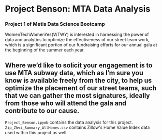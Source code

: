 # Project Benson: MTA Data Analysis
### Project 1 of Metis Data Science Bootcamp
WomenTechWomenYes(WTWY) is interested in harnessing the power of data and analytics to optimize the effectiveness of our street team work, which is a significant portion of our fundraising efforts for our annual gala at the beginning of the summer each year.

Where we’d like to solicit your engagement is to use MTA subway data, which as I’m sure you know is available freely from the city, to help us optimize the placement of our street teams, such that we can gather the most signatures, ideally from those who will attend the gala and contribute to our cause.
---
`Project_Benson.ipynb` contains the data analysis for this project.
`Zip_Zhvi_Summary_AllHomes.csv` contains Zillow's Home Value Index data used within this project as well.
